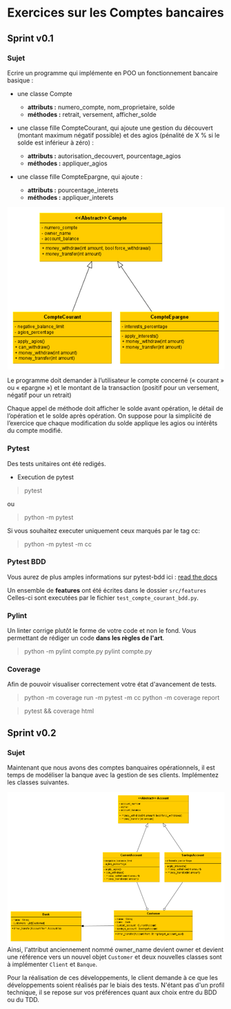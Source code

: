 # Exercices sur les Comptes bancaires
## Sprint v0.1

### Sujet
Ecrire un programme qui implémente en POO un fonctionnement bancaire basique :  

- une classe Compte 
    - **attributs :** numero_compte, nom_proprietaire, solde  
    - **méthodes :** retrait, versement, afficher_solde  

- une classe fille CompteCourant, qui ajoute une gestion du découvert (montant maximum négatif 
possible) et des agios (pénalité de X % si le solde est inférieur à zéro) :  
    - **attributs :** autorisation_decouvert, pourcentage_agios  
    - **méthodes :** appliquer_agios  

- une classe fille CompteEpargne, qui ajoute :  
    - **attributs :** pourcentage_interets  
    - **méthodes :** appliquer_interets  

 ![Diagramme de classe](./diagramme_classe_v0.1.png)

Le programme doit demander à l’utilisateur le compte concerné (« courant » ou « epargne ») et le montant 
de la transaction (positif pour un versement, négatif pour un retrait)  

Chaque appel de méthode doit afficher le solde avant opération, le détail de l’opération et le solde après 
opération. On suppose pour la simplicité de l’exercice que chaque modification du solde applique les agios 
ou intérêts du compte modifié. 

### Pytest

Des tests unitaires ont été redigés.

 - Execution de pytest
> pytest

ou

> python -m pytest

Si vous souhaitez executer uniquement ceux marqués par le tag cc:
> python -m pytest -m cc

### Pytest BDD
Vous aurez de plus amples informations sur pytest-bdd ici : [read the docs
](https://pytest-bdd.readthedocs.io/en/latest/)

Un ensemble de __features__ ont été écrites dans le dossier `src/features`
Celles-ci sont executées par le fichier `test_compte_courant_bdd.py`.

### Pylint
Un linter corrige plutôt le forme de votre code et non le fond.
Vous permettant de rédiger un code __dans les règles de l'art__.

> python -m pylint compte.py
> pylint compte.py

### Coverage
Afin de pouvoir visualiser correctement votre état d'avancement de tests.

> python -m coverage run -m pytest -m cc
> python -m coverage report

> pytest && coverage html

## Sprint v0.2

### Sujet

Maintenant que nous avons des comptes banquaires opérationnels, il est temps de modéliser la banque avec la gestion de ses clients. 
Implémentez les classes suivantes. 

![Diagramme de classe v0.2](./diagramme_classe_v0.2.png)
Ainsi, l'attribut anciennement nommé owner_name devient owner et devient une référence vers un nouvel objet `Customer` et deux nouvelles classes sont à implémenter `Client` et `Banque`.

Pour la réalisation de ces développements, le client demande à ce que les développements soient réalisés par le biais des tests. N'étant pas d'un profil technique, il se repose sur vos préférences quant aux choix entre du BDD ou du TDD. 

